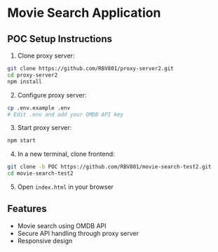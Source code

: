 # Movie Search Application

## POC Setup Instructions

1. Clone proxy server:
```bash
git clone https://github.com/RBV801/proxy-server2.git
cd proxy-server2
npm install
```

2. Configure proxy server:
```bash
cp .env.example .env
# Edit .env and add your OMDB API key
```

3. Start proxy server:
```bash
npm start
```

4. In a new terminal, clone frontend:
```bash
git clone -b POC https://github.com/RBV801/movie-search-test2.git
cd movie-search-test2
```

5. Open `index.html` in your browser

## Features
- Movie search using OMDB API
- Secure API handling through proxy server
- Responsive design